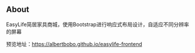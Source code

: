 ## About

EasyLife简居家具商城，使用Bootstrap进行响应式布局设计，自适应不同分辨率的屏幕

预览地址：https://albertbobo.github.io/easylife-frontend
